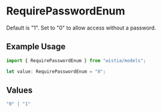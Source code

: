 # RequirePasswordEnum

Default is "1". Set to "0" to allow access without a password.

## Example Usage

```typescript
import { RequirePasswordEnum } from "wistia/models";

let value: RequirePasswordEnum = "0";
```

## Values

```typescript
"0" | "1"
```